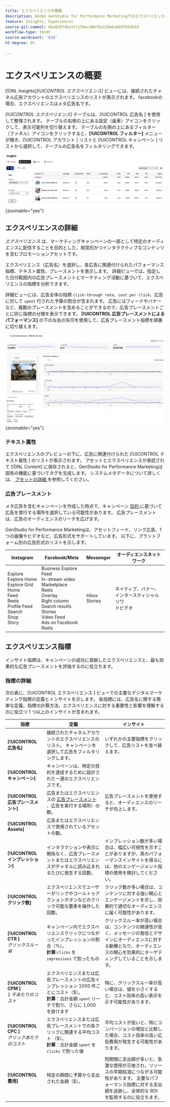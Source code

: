 ```yaml
---
title: エクスペリエンスの概要
description: Adobe GenStudio for Performance Marketingでのエクスペリエンスと広告プレースメントのパフォーマンスについては、顧客エンゲージメント、予算、支出の概要を参照してください。
feature: Insights, Experiences
source-git-commit: 6ba029f46a37c159ec48676a158a6a9b8fb5465d
workflow-type: tm+mt
source-wordcount: '810'
ht-degree: 0%

---
```


# エクスペリエンスの概要

[!DNL Insights]_[!UICONTROL エクスペリエンス]_ ビューには、接続されたチャネル広告アカウントのエクスペリエンスのリストが表示されます。 facebookの場合、エクスペリエンスはメタ広告名です。

_[!UICONTROL エクスペリエンス]_ テーブルは、[!UICONTROL  広告名 ] を使用して整理されます。 テーブルの右側の上にある設定（歯車）アイコンをクリックして、表示可能列を切り替えます。 テーブルの左側の上にあるフィルター（ファネル）アイコンをクリックすると、**[!UICONTROL フィルター]** メニューが開き、[!UICONTROL  アカウント ] リストと [!UICONTROL  キャンペーン ] リストから選択して、テーブルの広告名をフィルタリングできます。

![ エクスペリエンスのフィルターとテーブル ](/help/assets/insights-experiences-filter.png){zoomable="yes"}

## エクスペリエンスの詳細

_エクスペリエンス_ は、マーケティングキャンペーンの一部として特定のオーディエンスに配信することを目的とした、視覚的かつインタラクティブなコンテンツを含むプロモーションアセットです。

エクスペリエンス（広告名）を選択し、各広告に関連付けられたパフォーマンス指標、テキスト属性、プレースメントを表示します。 詳細ビューでは、指定した日付範囲内の広告プレースメントとマーケティング活動に基づいて、エクスペリエンスの指標を分析できます。

詳細ビューには、広告全体の指標 `click-through rate`、`cost per click`、広告に対して `spent` 行された予算の割合が含まれます。 広告にはフィードやバナーなど、複数のプレースメントを含めることができるので、広告プレースメントごとに同じ指標の分類を表示できます。 **[!UICONTROL 広告プレースメントによるパフォーマンス]** の下の左右の矢印を使用して、広告プレースメント指標を順番に切り替えます。

![ 指標と広告プレースメントを含む広告の詳細 ](/help/assets/insights-experience-details.png){zoomable="yes"}

### テキスト属性

エクスペリエンスのプレビューの下に、広告に関連付けられた [!UICONTROL  テキスト属性 ] のリストが表示されます。 アセットとエクスペリエンスが承認されて [!DNL Content] に保存されると、GenStudio for Performance Marketingは固有の機能に基づいてタグを生成します。 システムメタデータについて詳しくは、[ アセットの詳細 ](../content/asset-details.md#system-metadata) を参照してください。

### 広告プレースメント

メタ広告を含むキャンペーンを作成した時点で、キャンペーン [ 目的 ](channels.md#objectives) に基づいて広告を実行する場所を選択している可能性があります。 広告プレースメントは、広告のオーディエンスのリーチを広げます。

GenStudio for Performance Marketingは、アセットフィード、リンク広告、1 つの画像やビデオなど、広告形式をサポートしています。 以下に、プラットフォーム別の広告形式のリストを示します。

| Instagram | Facebook/Meta | Messenger | オーディエンスネットワーク |
| ------------ | ---------------- | ------------ | ---------------- |
| Explore<br>Explore Home<br>Explore Grid Home<br>Feed<br>Reels<br>Profile Feed<br>Search<br>Shop<br>Story | Business Explore<br>Feed<br>In-stream video<br>Marketplace<br>Reels<br>Overlay<br>Right column<br>Search results<br>Stories<br>Video Feed<br>Ads on Facebook Reels | Inbox<br>Stories | ネイティブ、バナー、インタースティシャルリワ <br> ドビデオ |

## エクスペリエンス指標

インサイト指標は、キャンペーンの成功に貢献したエクスペリエンスと、最も効果的な広告プレースメントを評価するのに役立ちます。

<!-- For example, -->

### 指標の詳細

次の表に、[!UICONTROL  エクスペリエンス ] ビューでの主要なデジタルマーケティング指標の定義とインサイトを示します。 各指標には、広告名に関する簡単な定義、指標の計算方法、エクスペリエンスに対する重要性と影響を理解するのに役立つ 1 つ以上のインサイトが含まれます。

| 指標 | 定義 | インサイト |
| ---------------------- | ----------------------------- | -------------------------------- |
| **[!UICONTROL 広告名]** | 接続されたチャネルアカウントのエクスペリエンスのリスト。 キャンペーンを選択して広告をフィルタリングします。 | いずれかの主要指標をクリックして、広告リストを並べ替えます。 |
| **[!UICONTROL キャンペーン]** | キャンペーンは、特定の目的を達成するために設計された一連のエクスペリエンスです。 | |
| **[!UICONTROL 広告プレースメント]** | 広告またはエクスペリエンスの [ 広告プレースメント ](#ad-placements)、広告を実行する場所）の数。 | 広告プレースメントを使用すると、オーディエンスのリーチが向上します。 |
| **[!UICONTROL Assets]** | 広告またはエクスペリエンスで使用されているアセットの数。 | |
| **[!UICONTROL インプレッション]** | インタラクションや表示に関係なく、広告プレースメントまたはエクスペリエンスがチャネルに読み込まれるたびに発生する回数。 | インプレッション数が多い場合は、幅広い可視性を示すことがありますが、真のパフォーマンスインサイトを得るには、他のエンゲージメント指標の使用を検討してください。 |
| **[!UICONTROL クリック数]** | エクスペリエンスでユーザーがリンクやコールトゥアクションボタンなどのクリック可能な要素を操作した回数。 | クリック数が多い場合は、コンテンツに対する強い関心とエンゲージメントを示し、効果的で適切なオーディエンスに届く可能性があります。 |
| **[!UICONTROL CTR ]**<br>_クリックスルー率_ | キャンペーン内でエクスペリエンスクリックにつながったインプレッションの割合（%）。<br>**計算**:`clicks` を `impressions` で割ったもの | クリックスルー率が高い場合は、コンテンツの関連性が高く、メッセージの発信とデザインにオーディエンスに対する動機となり、オーディエンスの関心を効果的にターゲティングしていることを示します。 |
| **[!UICONTROL CPM ]**<br>_1 千あたりのコスト_ | エクスペリエンスまたは広告プレースメントの広告インプレッション 1000 件ごとにコスト（$）。<br>**計算**：合計金額 `spent` リーチで割り、さらに 1,000 を掛けます | 特に、クリックスルー率が高い場合は、値を小さくすると、コスト効率の高い表示を示す可能性があります。 |
| **[!UICONTROL CPC ]**<br>_クリックあたりのコスト_ | エクスペリエンスまたは広告プレースメントでの各クリックに関連する平均コスト （$）。<br>**計算**：合計金額 `spent` を `clicks` で割った値 | 平均コストが低いと、特にコンバージョンの増加と比較した場合、コスト効率の高い広告費用が発生する可能性があります。 |
| **[!UICONTROL 費用]** | 特定の期間に予算から支出された金額（$）。 | 短期間に支出額が多いと、急激な使用が示唆され、リソースの早期枯渇につながる可能性があります。 主要なパフォーマンス指標に対する支出額を追跡し、全体的な ROI を監視するのに役立ちます。 |
